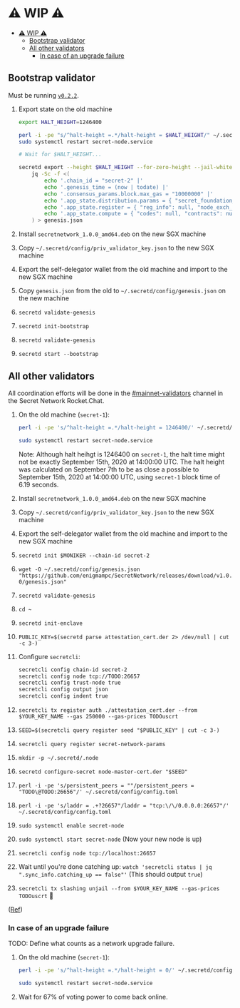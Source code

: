 # :warning: WIP :warning:

- [:warning: WIP :warning:](#warning-wip-warning)
  - [Bootstrap validator](#bootstrap-validator)
  - [All other validators](#all-other-validators)
    - [In case of an upgrade failure](#in-case-of-an-upgrade-failure)

## Bootstrap validator

Must be running [`v0.2.2`](https://github.com/enigmampc/SecretNetwork/releases/tag/v0.2.2).

1. Export state on the old machine

   ```bash
   export HALT_HEIGHT=1246400

   perl -i -pe "s/^halt-height =.*/halt-height = $HALT_HEIGHT/" ~/.secretd/config/app.toml
   sudo systemctl restart secret-node.service

   # Wait for $HALT_HEIGHT...

   secretd export --height $HALT_HEIGHT --for-zero-height --jail-whitelist secretvaloper13l72vhjngmg55ykajxdnlalktwglyqjqaz0tdu |
       jq -Sc -f <(
           echo '.chain_id = "secret-2" |'
           echo '.genesis_time = (now | todate) |'
           echo '.consensus_params.block.max_gas = "10000000" |'
           echo '.app_state.distribution.params = { "secret_foundation_tax": "0.15", "secret_foundation_address": "secret1c7rjffp9clkvrzul20yy60yhy6arnv7sde0kjj" } |'
           echo '.app_state.register = { "reg_info": null, "node_exch_cert": null, "io_exch_cert": null } |'
           echo '.app_state.compute = { "codes": null, "contracts": null }'
       ) > genesis.json
   ```

2. Install `secretnetwork_1.0.0_amd64.deb` on the new SGX machine
3. Copy `~/.secretd/config/priv_validator_key.json` to the new SGX machine
4. Export the self-delegator wallet from the old machine and import to the new SGX machine
5. Copy `genesis.json` from the old to `~/.secretd/config/genesis.json` on the new machine
6. `secretd validate-genesis`
7. `secretd init-bootstrap`
8. `secretd validate-genesis`
9. `secretd start --bootstrap`

## All other validators

All coordination efforts will be done in the [#mainnet-validators](https://chat.scrt.network/channel/mainnet-validators) channel in the Secret Network Rocket.Chat.

1. On the old machine (`secret-1`):

   ```bash
   perl -i -pe 's/^halt-height =.*/halt-height = 1246400/' ~/.secretd/config/app.toml
   ```

   ```bash
   sudo systemctl restart secret-node.service
   ```

   Note: Although halt heihgt is 1246400 on `secret-1`, the halt time might not be exactly September 15th, 2020 at 14:00:00 UTC. The halt height was calculated on September 7th to be as close a possible to September 15th, 2020 at 14:00:00 UTC, using `secret-1` block time of 6.19 seconds.

2. Install `secretnetwork_1.0.0_amd64.deb` on the new SGX machine
3. Copy `~/.secretd/config/priv_validator_key.json` to the new SGX machine
4. Export the self-delegator wallet from the old machine and import to the new SGX machine
5. `secretd init $MONIKER --chain-id secret-2`
6. `wget -O ~/.secretd/config/genesis.json "https://github.com/enigmampc/SecretNetwork/releases/download/v1.0.0/genesis.json"`
7. `secretd validate-genesis`
8. `cd ~`
9. `secretd init-enclave`
10. `PUBLIC_KEY=$(secretd parse attestation_cert.der 2> /dev/null | cut -c 3-)`
11. Configure `secretcli`:

    ```bash
    secretcli config chain-id secret-2
    secretcli config node tcp://TODO:26657
    secretcli config trust-node true
    secretcli config output json
    secretcli config indent true
    ```

12. `secretcli tx register auth ./attestation_cert.der --from $YOUR_KEY_NAME --gas 250000 --gas-prices TODOuscrt`
13. `SEED=$(secretcli query register seed "$PUBLIC_KEY" | cut -c 3-)`
14. `secretcli query register secret-network-params`
15. `mkdir -p ~/.secretd/.node`
16. `secretd configure-secret node-master-cert.der "$SEED"`
17. `perl -i -pe 's/persistent_peers = ""/persistent_peers = "TODO\@TODO:26656"/' ~/.secretd/config/config.toml`
18. `perl -i -pe 's/laddr = .+?26657"/laddr = "tcp:\/\/0.0.0.0:26657"/' ~/.secretd/config/config.toml`
19. `sudo systemctl enable secret-node`
20. `sudo systemctl start secret-node` (Now your new node is up)
21. `secretcli config node tcp://localhost:26657`
22. Wait until you're done catching up: `watch 'secretcli status | jq ".sync_info.catching_up == false"'` (This should output `true`)
23. `secretcli tx slashing unjail --from $YOUR_KEY_NAME --gas-prices TODOuscrt` :tada:

([Ref](testnet/run-full-node-testnet.md))

### In case of an upgrade failure

TODO: Define what counts as a network upgrade failure.

1. On the old machine (`secret-1`):

   ```bash
   perl -i -pe 's/^halt-height =.*/halt-height = 0/' ~/.secretd/config/app.toml
   ```

   ```bash
   sudo systemctl restart secret-node.service
   ```

2. Wait for 67% of voting power to come back online.
